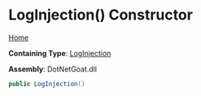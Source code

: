 # LogInjection\(\) Constructor

[Home](../../../../../README.md)

**Containing Type**: [LogInjection](../README.md)

**Assembly**: DotNetGoat\.dll

```csharp
public LogInjection()
```

